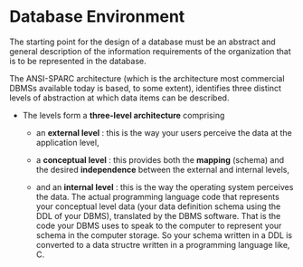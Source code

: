 # Database Environment
The starting point for the design of a database must be an abstract and general description of the information requirements of the organization that is to be represented in the database.

The ANSI-SPARC architecture (which is the architecture most commercial DBMSs available today is based, to some extent), identifies three distinct levels of abstraction at which data items can be described.
- The levels form a **three-level architecture** comprising 
  - an **external level** : this is the way your users perceive the data at the application level,
  - a **conceptual level** : this provides both the **mapping** (schema) and the desired **independence** between the external and internal levels,

  - and an **internal level** : this is the way the operating system perceives the data. The actual programming language code that represents your conceptual level data (your data definition schema using the DDL of your DBMS), translated by the DBMS software. That is the code your DBMS uses to speak to the computer to represent your schema in the computer storage. So your schema written in a DDL is converted to a data structre written in a programming language like, C.

